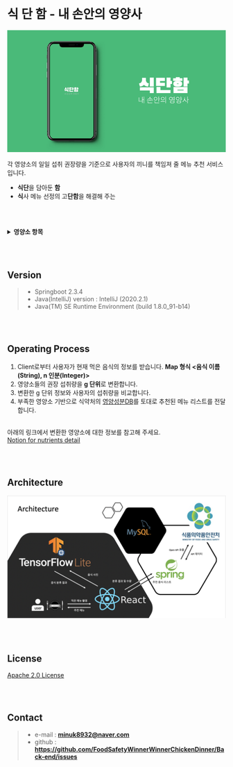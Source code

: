 # 식 단 함 - 내 손안의 영양사
![](https://github.com/FoodSafetyWinnerWinnerChickenDinner/Back-end/blob/master/images/Main.png)

각 영양소의 일일 섭취 권장량을 기준으로 사용자의 끼니를 책임져 줄 메뉴 추천 서비스입니다. <br>
+ **식단**을 담아둔 **함**
+ **식**사 메뉴 선정의 고**단함**을 해결해 주는

<br><br>
<details markdown="1">
<summary> <b> 영양소 항목 </b> </summary>
　　총 열량 (Kcal) <br>
　　탄수화물 (Carbohydrate), 단백질 (Protein), 지방 (Fat) <br>
　　당류 (Sugar), 나트륨 (Sodium) <br>
　　포화지방산 (Saturated fatty acid), 콜레스테롤 (Cholesterol), 트랜스지방 (Trans fat) <br>
</details>

<br><br>
## Version
> - Springboot 2.3.4
> - Java(IntelliJ) version :  IntelliJ (2020.2.1)
> - Java(TM) SE Runtime Environment (build 1.8.0_91-b14)


<br><br>
## Operating Process
1. Client로부터 사용자가 현재 먹은 음식의 정보를 받습니다. **Map 형식 <음식 이름(String), n 인분(Integer)>**
2. 영양소들의 권장 섭취량을 **g 단위**로 변환합니다. <br>
3. 변환한 g 단위 정보와 사용자의 섭취량을 비교합니다.
4. 부족한 영양소 기반으로 식약처의 [영양성분DB](https://www.foodsafetykorea.go.kr/api/newDatasetDetail.do)를 토대로 추천된 메뉴 리스트를 전달합니다.

<br> 아래의 링크에서 변환한 영양소에 대한 정보를 참고해 주세요. <br>
[Notion for nutrients detail](https://www.notion.so/9d87a9a1cc57486eb826a02f6d265ee9?v=0916fc5531fc44f3a8a33522275155f2)

<br><br>
## Architecture
![](https://github.com/FoodSafetyWinnerWinnerChickenDinner/Back-end/blob/master/images/architecture_food_safety.png)


<br><br>
## License
[Apache 2.0 License](http://www.apache.org/licenses/LICENSE-2.0)

<br><br>
## Contact
> - e-mail : **minuk8932@naver.com**
> - github : **https://github.com/FoodSafetyWinnerWinnerChickenDinner/Back-end/issues**
